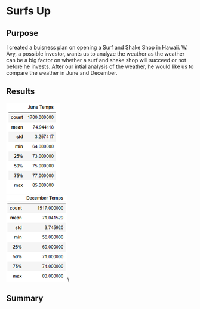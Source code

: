 # Surfs Up
## Purpose
I created a buisness plan on opening a Surf and Shake Shop in Hawaii. W. Avy, a possible investor, wants us to analyze the weather as the weather can be a big factor on whether a surf and shake shop will succeed or not before he invests. After our intial analysis of the weather, he would like us to compare the weather in June and December. 
## Results
![June's Summary Statistics](Images/Summary_Statistics_June.PNG)\
![December's Summary Statistics](Images/Summary_Statistics_Dec.PNG)\
## Summary
